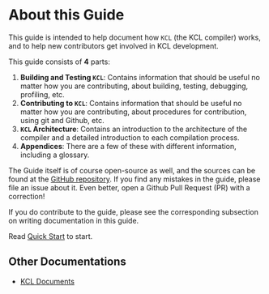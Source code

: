 # About this Guide

This guide is intended to help document how `KCL` (the KCL compiler) works, and to help new contributors get involved in KCL development.

This guide consists of **4** parts:

1. **Building and Testing `KCL`**: Contains information that should be useful no matter how you are contributing, about building, testing, debugging, profiling, etc.
2. **Contributing to `KCL`**: Contains information that should be useful no matter how you are contributing, about procedures for contribution, using git and Github, etc.
3. **`KCL` Architecture**: Contains an introduction to the architecture of the compiler and a detailed introduction to each compilation process.
4. **Appendices**: There are a few of these with different information, including a glossary.

The Guide itself is of course open-source as well, and the sources can be found at the [GitHub repository](https://github.com/kcl-lang/kcl/tree/main/docs/dev_guide). If you find any mistakes in the guide, please file an issue about it. Even better, open a Github Pull Request (PR) with a correction!

If you do contribute to the guide, please see the corresponding subsection on writing documentation in this guide.

Read [Quick Start](2.quick_start.md) to start.

## Other Documentations

* [KCL Documents](https://kcl-lang.io/)
